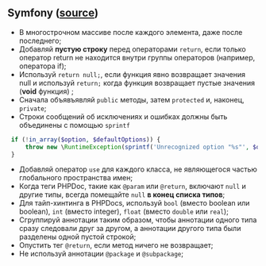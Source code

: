 
Symfony ([source](https://symfony.com/doc/current/contributing/code/standards.html))
- 
- В многострочном массиве после каждого элемента, даже после последнего;
- Добавляй __пустую строку__ перед операторами `return`, если только оператор return не находится внутри группы операторов (например, оператора if);
- Используй `return null;`, если функция явно возвращает значения null и используй `return;` когда функция возвращает пустые значения (__void__ функция) ;
- Сначала объявъявляй `public` методы, затем `protected` и, наконец, `private`;
- Строки сообщений об исключениях и ошибках должны быть объединены с помощью `sprintf`
```php
 if (!in_array($option, $defaultOptions)) {
     throw new \RuntimeException(sprintf('Unrecognized option "%s"', $option));
 }
```
- Добавляй оператор `use` для каждого класса, не являющегося частью глобального пространства имен;
- Когда теги PHPDoc, такие как `@param` или `@return`, включают `null` и другие типы, всегда помещайте `null` __в конец списка типов__;
- Для тайп-хинтинга в PHPDocs, используй `bool` (вместо boolean или boolean), `int` (вместо integer), `float` (вместо `double` или `real`);
- Сгруппируй аннотации таким образом, чтобы аннотации одного типа сразу следовали друг за другом, а аннотации другого типа были разделены одной пустой строкой;
- Опустить тег `@return`, если метод ничего не возвращает;
- Не используй аннотации `@package` и `@subpackage`;
